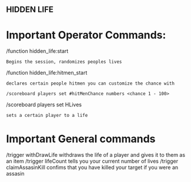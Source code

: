 ## HIDDEN LIFE

# Important Operator Commands:
/function hidden_life:start

    Begins the session, randomizes peoples lives

/function hidden_life:hitmen_start

    declares certain people hitmen you can customize the chance with

    /scoreboard players set #hitMenChance numbers <chance 1 - 100>

/scoreboard players set <player> HLives <number of lives>

    sets a certain player to a life


# Important General commands
/trigger withDrawLife
    withdraws the life of a player and gives it to them as an item
/trigger lifeCount
    tells you your current number of lives
/trigger claimAssasinKill
    confims that you have killed your target if you were an assasin